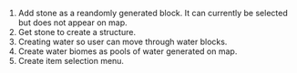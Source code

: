 1. Add stone as a reandomly generated block. It can currently be selected but does not appear on map.
2. Get stone to create a structure.
3. Creating water so user can move through water blocks.
4. Create water biomes as pools of water generated on map.
5. Create item selection menu.

